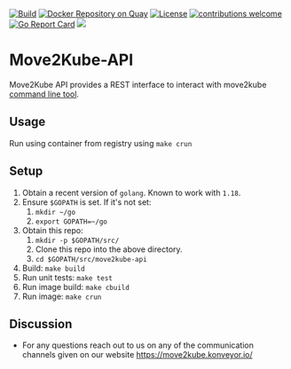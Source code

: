 [![Build](https://github.com/konveyor/move2kube-api/workflows/Build/badge.svg "Github Actions")](https://github.com/konveyor/move2kube-api/actions?query=workflow%3ABuild)
[![Docker Repository on Quay](https://quay.io/repository/konveyor/move2kube-api/status "Docker Repository on Quay")](https://quay.io/repository/konveyor/move2kube-api)
[![License](https://img.shields.io/:license-apache-blue.svg)](https://www.apache.org/licenses/LICENSE-2.0.html)
[![contributions welcome](https://img.shields.io/badge/contributions-welcome-brightgreen.svg?style=flat)](https://github.com/konveyor/move2kube-api/pulls)
[![Go Report Card](https://goreportcard.com/badge/github.com/konveyor/move2kube-api)](https://goreportcard.com/report/github.com/konveyor/move2kube-api)
[<img src="https://img.shields.io/badge/slack-konveyor/move2kube-green.svg?logo=slack">](https://kubernetes.slack.com/archives/CR85S82A2)

# Move2Kube-API

Move2Kube API provides a REST interface to interact with move2kube [command line tool](https://github.com/konveyor/move2kube).

## Usage

Run using container from registry using `make crun`

## Setup

1. Obtain a recent version of `golang`. Known to work with `1.18`.
1. Ensure `$GOPATH` is set. If it's not set:
   1. `mkdir ~/go`
   1. `export GOPATH=~/go`
1. Obtain this repo:
   1. `mkdir -p $GOPATH/src/`
   1. Clone this repo into the above directory.
   1. `cd $GOPATH/src/move2kube-api`
1. Build: `make build`
1. Run unit tests: `make test`
1. Run image build: `make cbuild`
1. Run image: `make crun`

## Discussion

* For any questions reach out to us on any of the communication channels given on our website https://move2kube.konveyor.io/
